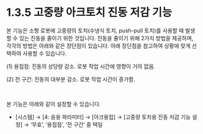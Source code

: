 ﻿# 1.3.5 고중량 아크토치 진동 저감 기능

본 기능은 소형 로봇에 고중량의 토치(수냉식 토치, push-pull 토치)를 사용할 때 발생할 수 있는 진동을 줄이기 위한 것입니다. 진동을 줄이기 위해 2가지 방법을 제공하며, 각각의 방법은 아래와 같은 장단점이 있습니다. 아래 장단점을 참고하여 상황에 맞게 선택하여 사용할 수 있습니다.

(1)	용접점: 진동의 상당량 감소. 로봇 작업 시간에 영향이 거의 없음.

(2)	전 구간: 진동의 대부분 감소. 로봇 작업 시간이 증가함.

</br>

본 기능은 아래와 같이 설정할 수 있습니다.

-	[시스템] → [4: 응용 파라미터] → [아크용접] → [고중량 토치용 진동 저감 기능 설정] → ‘무효’, ‘용접점’, ‘전 구간’ 중 택일
